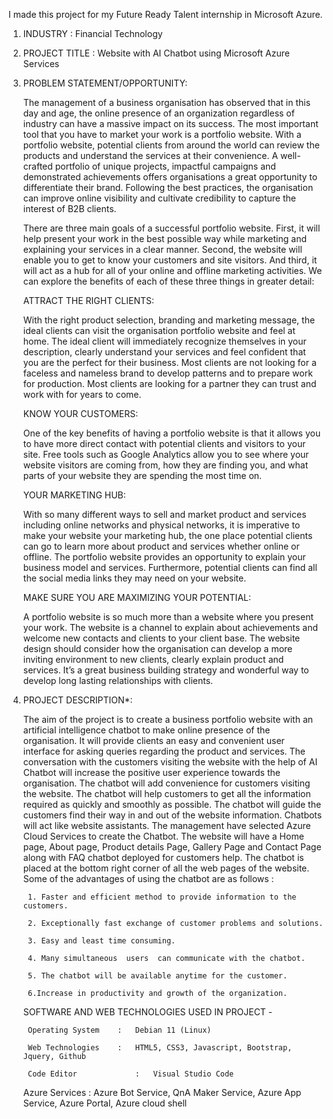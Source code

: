 I made this project for my Future Ready Talent internship in Microsoft Azure.

1. INDUSTRY : Financial Technology


2. PROJECT TITLE : Website with AI Chatbot using Microsoft Azure Services


3. PROBLEM STATEMENT/OPPORTUNITY: 

	The management of a business organisation has observed that in this day and age, the online presence of an 
    organization regardless of industry can have a massive impact on its success. The most important tool that 
    you have to market your work is a portfolio website. With a portfolio website, potential clients from around 
    the world can review the  products and understand the services at their convenience. A well-crafted portfolio
    of unique projects, impactful campaigns and demonstrated achievements offers organisations a great opportunity 
    to differentiate their brand. Following the best practices, the organisation can improve online visibility and 
    cultivate credibility to capture the interest of B2B clients.

	There are three main goals of a successful portfolio website. First, it will help present your work in the best 
    possible way while marketing and explaining your services in a clear manner. Second, the website will enable you 
    to get to know your customers and site visitors. And third, it will act as a hub for all of your online and	offline 
    marketing activities. We can explore the benefits of each of these three things in greater detail:

	ATTRACT THE RIGHT CLIENTS:

	With the right product selection, branding and marketing message, the ideal clients can visit the organisation 
    portfolio website and feel at home. The ideal client will immediately recognize themselves in your description, 
    clearly understand your services and feel confident that you are the perfect for their business. Most clients are 
    not looking for a faceless and nameless brand to develop patterns and to prepare work for production. Most clients 
    are looking for a partner they can trust and work with for years to come.

	KNOW YOUR CUSTOMERS:

	One of the key benefits of having a portfolio website is that it allows you to have more direct contact with potential 
    clients and visitors to your site. Free tools such as Google Analytics allow you to see where your website visitors are 
    coming from, how they are finding you, and what parts of your website they are spending the most time on.

	YOUR MARKETING HUB:
	
    With so many different ways to sell and market product and services including online networks and physical networks,
	it is imperative to make your website your marketing hub, the one place potential clients can go to learn more about 
    product and services whether online or offline. The portfolio website provides an opportunity to explain your business 
    model and services. Furthermore, potential clients can find all the social media links they may need on your website.

	MAKE SURE YOU ARE MAXIMIZING YOUR POTENTIAL:

	A portfolio website is so much more than a website where you present your work. The website is a channel to explain 
    about achievements and welcome new contacts and clients to your client base. The website design should consider how the 
    organisation can develop a more inviting environment to new clients, clearly explain product and services. It’s a great 
    business building strategy and wonderful way to develop long lasting relationships with clients.


4. PROJECT DESCRIPTION*:	

	The aim of the project is to create a business portfolio website with an artificial intelligence chatbot to make online 
    presence of the organisation. It will provide clients an easy and convenient user interface for asking queries regarding 
    the product and services. The conversation with the customers visiting the website with the help of AI Chatbot will increase 
    the positive user experience towards the organisation. The chatbot will add convenience for customers visiting the website. 
    The chatbot will help customers to get all the information required as quickly and smoothly as possible. The chatbot will 
    guide the customers find their way in and out of the website information. Chatbots will act like website assistants. The 
    management have selected Azure Cloud Services to create the Chatbot. The website will have a Home page, About page, Product 
    details Page, Gallery Page and Contact Page along with FAQ chatbot deployed for customers help. The chatbot is placed at
    the bottom right corner of all the web pages of the website. Some of the advantages of using the chatbot are as follows :

    	1. Faster and efficient method to provide information to the customers. 
    
    	2. Exceptionally fast exchange of customer problems and solutions.

    	3. Easy and least time consuming.

    	4. Many simultaneous  users  can communicate with the chatbot.

    	5. The chatbot will be available anytime for the customer. 

    	6.Increase in productivity and growth of the organization.
    		
    		
    SOFTWARE AND WEB TECHNOLOGIES USED IN PROJECT -

		Operating System	:   Debian 11 (Linux)

		Web Technologies	:   HTML5, CSS3, Javascript, Bootstrap, Jquery, Github
		
		Code Editor             :   Visual Studio Code

    Azure Services          :   Azure Bot Service, QnA Maker Service, Azure App Service, Azure Portal, Azure cloud shell
